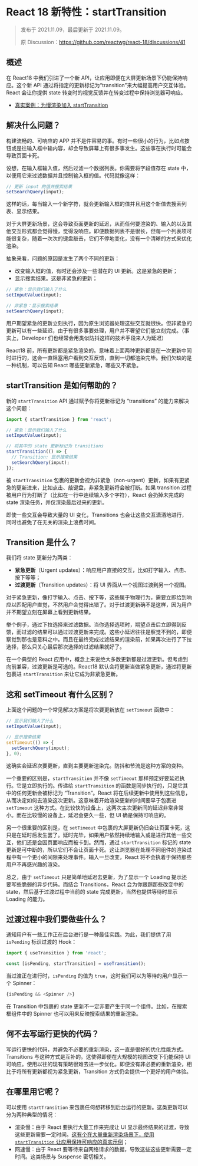 # React 18 新特性：startTransition

> 发布于 2021.11.09，最后更新于 2021.11.09。
>
> 原 Discussion：https://github.com/reactwg/react-18/discussions/41

## 概述

在 React18 中我们引进了一个新 API，让应用即便在大屏更新场景下仍能保持响应。这个新 API 通过将指定的更新标记为“transition”来大幅提高用户交互体验。React 会让你提供 state 转变时的视觉反馈并在转变过程中保持浏览器可响应。

* [真实案例：为慢渲染加入 startTransition](https://github.com/reactwg/react-18/discussions/65)

## 解决什么问题？

构建流畅的、可响应的 APP 并不是件容易的事。有时一些很小的行为，比如点按钮或是往输入框中输内容，却会导致屏幕上有很多事发生。这些事在执行时可能会导致页面卡死。

设想，在输入框输入值，然后过滤一个数据列表。你需要将字段值存在 state 中，以便用它来过滤数据并且控制输入框的值。代码就像这样：

```js
// 更新 input 的值并搜索结果
setSearchQuery(input);
```

这样的话，每当输入一个新字符，就会更新输入框的值并且用这个新值去搜索列表、显示结果。

对于大屏更新场景，这会导致页面更新的延迟，从而任何要渲染的、输入的以及其他交互形式都会觉得慢，觉得没响应。即便数据列表不是很长，但每一个列表项可能很复杂，随着一次次的键盘敲击，它们不停地变化，没有一个清晰的方式来优化渲染。

抽象来看，问题的原因是发生了两个不同的更新：

* 改变输入框的值，有时还会涉及一些潜在的 UI 更新。这是紧急的更新；
* 显示搜索结果。这是非紧急的更新；

```js
// 紧急：显示我们输入了什么
setInputValue(input);

// 非紧急：显示搜索结果
setSearchQuery(input);
```

用户期望紧急的更新立刻执行，因为原生浏览器处理这些交互就很快。但非紧急的更新可以有一些延迟，由于有很多事要处理，用户并不奢望它们能立刻完成。（事实上，Developer 们也经常会用类似防抖这样的技术手段来人为延迟）

React18 前，所有更新都是紧急渲染的。意味着上面两种更新都是在一次更新中同时进行的，这会一直阻塞用户看到交互反馈，直到一切都渲染完毕。我们欠缺的是一种机制，可以告知 React 哪些更新紧急，哪些又不紧急。

## startTransition 是如何帮助的？

新的 `startTransition` API 通过赋予你将更新标记为 “transitions” 的能力来解决这个问题：

```js
import { startTransition } from 'react';

// 紧急：显示我们输入了什么
setInputValue(input);

// 将其中的 state 更新标记为 transitions
startTransition(() => {
  // Transition: 显示搜索结果
  setSearchQuery(input);
});
```

被 `startTransition` 包裹的更新会视为非紧急（non-urgent）更新，如果有更紧急的更新进来，比如点击、敲键盘，非紧急更新将会被打断。如果 transition 过程被用户行为打断了（比如在一行中连续输入多个字符），React 会扔掉未完成的 state 渲染任务，并仅渲染最后过来的更新。

即使一些交互会导致大量的 UI 变化，Transitions 也会让这些交互潇洒地进行，同时也避免了在无关的渲染上浪费时间。

## Transition 是什么？

我们将 state 更新分为两类：

* **紧急更新**（Urgent updates）：响应用户直接的交互，比如打字输入、点击、按下等等；
* **过渡更新**（Transition updates）：将 UI 界面从一个视图过渡到另一个视图。

对于紧急更新，像打字输入、点击、按下等，这些属于物理行为，需要立即给到响应以匹配用户直觉，不然用户会觉得出错了。对于过渡更新确不是这样，因为用户并不期望立刻在屏幕上看到更新结果。

举个例子，通过下拉选择来过滤数据。当你选择选项时，期望点击后立即得到反馈，而过滤的结果可以通过过渡更新来完成。这些小延迟往往是察觉不到的，即便察觉到那也是意料之中。而且在最终完成过滤结果的渲染前，如果再次进行了下拉选择，那么只关心最后那次选择的过滤结果就好了。

在一个典型的 React 应用中，概念上来说绝大多数更新都是过渡更新。但考虑到向前兼容，过渡更新是可选的。React18 默认会将更新当做紧急更新，通过将更新包裹进 `startTransition` 来让它成为非紧急更新。

## 这和 setTimeout 有什么区别？

上面这个问题的一个常见解决方案是将次要更新放在 `setTimeout` 函数中：

```js
// 显示我们输入了什么
setInputValue(input);

// 显示搜索结果
setTimeout(() => {
  setSearchQuery(input);
}, 0);
```

这确实会延迟次要更新，直到主要更新渲染完。防抖和节流是这种方案的变种。

一个重要的区别是，`startTransition` 并不像 `setTimeout` 那样预定好要延迟执行。它是立即执行的。传递给 `startTransition` 的函数是同步执行的，只是它其中的任何更新会被标记为 “Transition”。React 将在后续更新中使用到这些信息，从而决定如何去渲染这次更新。这意味着开始渲染更新的时间要早于包裹进 `setTimeout` 这种方式。在比较快的设备上，这两次主次更新间的延迟非常非常小。而在比较慢的设备上，延迟会更久一些，但 UI 确是保持可响应的。

另一个很重要的区别是，在 `setTimeout` 中包裹的大屏更新仍旧会让页面卡死，这只是在延时后发生罢了。延时完毕，如果用户依然持续地输入或是进行其他一些交互，他们还是会因页面响应而被卡到。然而，通过 `startTransition` 标记的 state 更新是可中断的，所以它们不会让页面卡死。这让浏览器在处理不同组件的渲染过程中有一个更小的间隙来处理事件。输入一旦改变，React 将不会执着于保持那些用户不再感兴趣的渲染。

总之，由于 `setTimeout` 只是简单地延迟去更新，为了显示一个 Loading 提示还要写些脆弱的异步代码。而结合 Transitions，React 会为你跟踪那些改变中的 state，然后基于过渡过程中当前的 state 完成更新，当然也提供等待时显示 Loading 的能力。

## 过渡过程中我们要做些什么？

通知用户有一些工作正在后台进行是一种最佳实践。为此，我们提供了用 `isPending` 标识过渡的 Hook：

```js
import { useTransition } from 'react';

const [isPending, startTransition] = useTransition();
```

当过渡正在进行时，`isPending` 的值为 `true`，这时我们可以为等待的用户显示一个 Spinner：

```js
{isPending && <Spinner />}
```

在 Transition 中包裹的 state 更新不一定非要产生于同一个组件。比如，在搜索框组件中的 Spinner 也可以用来反映搜索结果的重新渲染。

## 何不去写运行更快的代码？

写运行更快的代码，并避免不必要的重新渲染，这一直是很好的优化性能方式。Transitions 与这种方式是互补的。这使得即便在大规模的视图改变下仍能保持 UI 可响应。使用以往的现有策略很难去进一步优化。即便没有非必要的重新渲染，相比于将所有更新都视为紧急更新，Transition 方式仍会提供一个更好的用户体验。

## 在哪里用它呢？

可以使用 `startTransition` 来包裹任何想转移到后台运行的更新。这类更新可以分为两种典型的情况：

* 渲染慢：由于 React 要执行大量工作来完成让 UI 显示最终结果的过渡，导致这些更新需要一定时间。[这有个在大量重新渲染场景下，使用 `startTransition` 让应用保持可响应的真实示例](https://github.com/reactwg/react-18/discussions/65)；
* 网速慢：由于 React 要等待来自网络请求的数据，导致这些这些更新需要一定时间。这类场景与 Suspense 密切相关。
